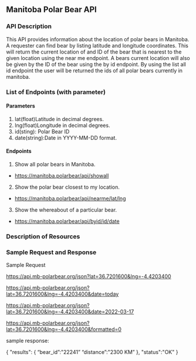 ## **Manitoba Polar Bear API**

### **API Description**
This API provides information about the location of polar bears in Manitoba. A requester can find bear by listing latitude and longitude coordinates. This will return the current location of and ID of the bear that is nearest to the given location using the near me endpoint. A bears current location will also be given by the ID of the bear using the by id endpoint. By using the list all id endpoint the user will be returned the ids of all polar bears currently in manitoba.

### **List of Endpoints (with parameter)**

#### Parameters
1. lat(float)Latitude in decimal degrees. 
2. lng(float)Longitude in decimal degrees.
3. id(sting): Polar Bear ID
4. date(string):Date in YYYY-MM-DD format.

#### Endpoints
1. Show all polar bears in Manitoba.
 * https://manitoba.polarbear/api/showall
2. Show the polar bear closest to my location.
 * https://manitoba.polarbear/api/nearme/lat/lng
3. Show the whereabout of a particular bear.
 * https://manitoba.polarbear/api/byid/id/date

### **Description of Resources**

### **Sample Request and Response**

Sample Request

https://api.mb-polarbear.org/json?lat=36.7201600&lng=-4.4203400

https://api.mb-polarbear.org/json?lat=36.7201600&lng=-4.4203400&date=today

https://api.mb-polarbear.org/json?lat=36.7201600&lng=-4.4203400&date=2022-03-17

https://api.mb-polarbear.org/json?lat=36.7201600&lng=-4.4203400&formatted=0


sample response:

{
      "results":
      {
       “bear_id”:"22241”
       “distance”:"2300 KM”
      },
       "status":"OK"
    }

